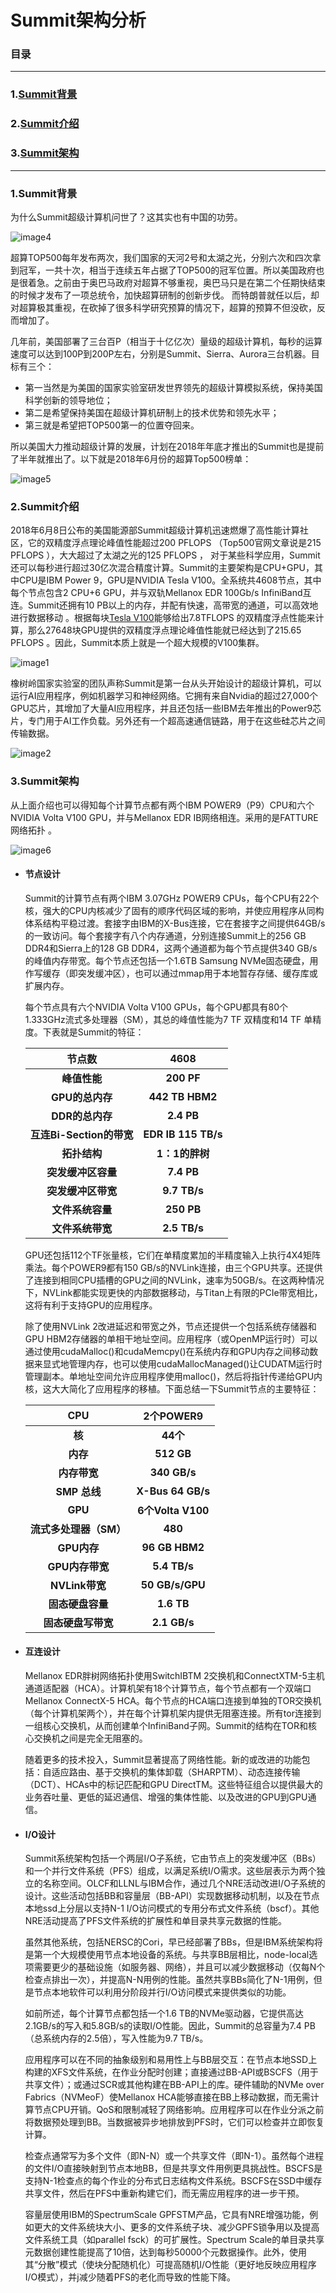 # Summit架构分析

### 目录

---

### 1.[Summit背景](#summit背景)

### 2.[Summit介绍](#summit介绍)

### 3.[Summit架构](#summit架构)











---

### 1.Summit背景

 为什么Summit超级计算机问世了？这其实也有中国的功劳。

![image4](D:\计算机系统设计\课程报告\image4\image4.jpg)

 超算TOP500每年发布两次，我们国家的天河2号和太湖之光，分别六次和四次拿到冠军，一共十次，相当于连续五年占据了TOP500的冠军位置。所以美国政府也是很着急。之前由于奥巴马政府对超算不够重视，奥巴马只是在第二个任期快结束的时候才发布了一项总统令，加快超算研制的创新步伐。 而特朗普就任以后，却对超算极其重视，在砍掉了很多科学研究预算的情况下，超算的预算不但没砍，反而增加了。

 几年前，美国部署了三台百P（相当于十亿亿次）量级的超级计算机，每秒的运算速度可以达到100P到200P左右，分别是Summit、Sierra、Aurora三台机器。目标有三个：

* 第一当然是为美国的国家实验室研发世界领先的超级计算模拟系统，保持美国科学创新的领导地位；
* 第二是希望保持美国在超级计算机研制上的技术优势和领先水平；
* 第三就是希望把TOP500第一的位置夺回来。 

 所以美国大力推动超级计算的发展，计划在2018年年底才推出的Summit也是提前了半年就推出了。以下就是2018年6月份的超算Top500榜单：

 ![image5](D:\计算机系统设计\课程报告\image4\image5.jpg)





### 2.Summit介绍

 2018年6月8日公布的美国能源部Summit超级计算机迅速燃爆了高性能计算社区，它的双精度浮点理论峰值性能超过200 PFLOPS （Top500官网文章说是215 PFLOPS ），大大超过了太湖之光的125 PFLOPS ， 对于某些科学应用，Summit还可以每秒进行超过30亿次混合精度计算。Summit的主要架构是CPU+GPU，其中CPU是IBM Power 9，GPU是NVIDIA Tesla V100。全系统共4608节点，其中每个节点包含2 CPU+6 GPU，并与双轨Mellanox EDR 100Gb/s InfiniBand互连。Summit还拥有10 PB以上的内存，并配有快速，高带宽的通道，可以高效地进行数据移动 。根据每块[Tesla V100]( https://github.com/luojike/sysdesign/blob/master/2019/邓牧风/报告二/TeslaGPU架构分析.md "Tesla V100")能够给出7.8TFLOPS 的双精度浮点性能来计算，那么27648块GPU提供的双精度浮点理论峰值性能就已经达到了215.65 PFLOPS 。因此，Summit本质上就是一个超大规模的V100集群。 

![image1](D:\计算机系统设计\课程报告\image4\image1.jpg)

 橡树岭国家实验室的团队声称Summit是第一台从头开始设计的超级计算机，可以运行AI应用程序，例如机器学习和神经网络。它拥有来自Nvidia的超过27,000个GPU芯片，其增加了大量AI应用程序，并且还包括一些IBM去年推出的Power9芯片，专门用于AI工作负载。另外还有一个超高速通信链路，用于在这些硅芯片之间传输数据。

 ![image2](D:\计算机系统设计\课程报告\image4\image2.jpg)





### 3.Summit架构

 从上面介绍也可以得知每个计算节点都有两个IBM POWER9（P9）CPU和六个NVIDIA Volta V100 GPU，并与Mellanox EDR IB网络相连。采用的是FATTURE网络拓扑 。

![image6](D:\计算机系统设计\课程报告\image4\image6.jpg)

* #### 节点设计

  Summit的计算节点有两个IBM 3.07GHz POWER9 CPUs，每个CPU有22个核，强大的CPU内核减少了固有的顺序代码区域的影响，并使应用程序从同构体系结构平稳过渡。套接字由IBM的X-Bus连接，它在套接字之间提供64GB/s的一致访问。每个套接字有八个内存通道，分别连接Summit上的256 GB DDR4和Sierra上的128 GB DDR4，这两个通道都为每个节点提供340 GB/s的峰值内存带宽。每个节点还包括一个1.6TB Samsung NVMe固态硬盘，用作写缓存（即突发缓冲区），也可以通过mmap用于本地暂存存储、缓存库或扩展内存。

  每个节点具有六个NVIDIA Volta V100 GPUs，每个GPU都具有80个1.333GHz流式多处理器（SM），其总的峰值性能为7 TF 双精度和14 TF 单精度。下表就是Summit的特征：

  |        **节点数**        |      **4608**       |
  | :----------------------: | :-----------------: |
  |       **峰值性能**       |     **200 PF**      |
  |     **GPU的总内存**      |   **442 TB HBM2**   |
  |     **DDR的总内存**      |     **2.4 PB**      |
  | **互连Bi-Section的带宽** | **EDR IB 115 TB/s** |
  |       **拓扑结构**       |   **1：1的胖树**    |
  |    **突发缓冲区容量**    |     **7.4 PB**      |
  |    **突发缓冲区带宽**    |    **9.7 TB/s**     |
  |     **文件系统容量**     |     **250 PB**      |
  |     **文件系统带宽**     |    **2.5 TB/s**     |

  GPU还包括112个TF张量核，它们在单精度累加的半精度输入上执行4X4矩阵乘法。每个POWER9都有150 GB/s的NVLink连接，由三个GPU共享。还提供了连接到相同CPU插槽的GPU之间的NVLink，速率为50GB/s。在这两种情况下，NVLink都能实现更快的内部数据移动，与Titan上有限的PCIe带宽相比，这将有利于支持GPU的应用程序。 

  除了使用NVLink 2改进延迟和带宽之外，节点还提供一个包括系统存储器和GPU HBM2存储器的单相干地址空间。应用程序（或OpenMP运行时）可以通过使用cudaMalloc()和cudaMemcpy()在系统内存和GPU内存之间移动数据来显式地管理内存，也可以使用cudaMallocManaged()让CUDATM运行时管理副本。单地址空间允许应用程序使用malloc()，然后将指针传递给GPU内核，这大大简化了应用程序的移植。下面总结一下Summit节点的主要特征：

  |        **CPU**         |   **2个POWER9**   |
  | :--------------------: | :---------------: |
  |         **核**         |     **44个**      |
  |        **内存**        |    **512 GB**     |
  |      **内存带宽**      |   **340 GB/s**    |
  |      **SMP 总线**      | **X-Bus 64 GB/s** |
  |        **GPU**         | **6个Volta V100** |
  | **流式多处理器（SM）** |      **480**      |
  |      **GPU内存**       |  **96 GB HBM2**   |
  |    **GPU内存带宽**     |   **5.4 TB/s**    |
  |     **NVLink带宽**     |  **50 GB/s/GPU**  |
  |    **固态硬盘容量**    |    **1.6 TB**     |
  |   **固态硬盘写带宽**   |   **2.1 GB/s**    |

  

* #### 互连设计

  Mellanox EDR胖树网络拓扑使用SwitchIBTM 2交换机和ConnectXTM-5主机通道适配器（HCA）。计算机架有18个计算节点，每个节点都有一个双端口Mellanox ConnectX-5 HCA。每个节点的HCA端口连接到单独的TOR交换机（每个计算机架两个），并在每个计算机架内提供无阻塞连接。所有tor连接到一组核心交换机，从而创建单个InfiniBand子网。Summit的结构在TOR和核心交换机之间是完全无阻塞的。

  随着更多的技术投入，Summit显著提高了网络性能。新的或改进的功能包括：自适应路由、基于交换机的集体卸载（SHARPTM）、动态连接传输（DCT）、HCAs中的标记匹配和GPU DirectTM。这些特征组合以提供最大的业务吞吐量、更低的延迟通信、增强的集体性能、以及改进的GPU到GPU通信。

  

* #### I/O设计

  Summit系统架构包括一个两层I/O子系统，它由节点上的突发缓冲区（BBs）和一个并行文件系统（PFS）组成，以满足系统I/O需求。这些层表示为两个独立的名称空间。OLCF和LLNL与IBM合作，通过几个NRE活动改进I/O子系统的设计。这些活动包括BB和容量层（BB-API）实现数据移动机制，以及在节点本地ssd上分层以支持N-1 I/O访问模式的专用分布式文件系统（bscf）。其他NRE活动提高了PFS文件系统的扩展性和单目录共享元数据的性能。

  虽然其他系统，包括NERSC的Cori，早已经部署了BBs，但是IBM系统架构将是第一个大规模使用节点本地设备的系统。与共享BB层相比，node-local选项需要更少的基础设施（如服务器、网络），并且可以减少数据移动（仅每N个检查点排出一次），并提高N-N用例的性能。虽然共享BBs简化了N-1用例，但是节点本地软件可以利用分阶段并行I/O访问模式来提供类似的功能。

   如前所述，每个计算节点都包括一个1.6 TB的NVMe驱动器，它提供高达2.1GB/s的写入和5.8GB/s的读取I/O性能。因此，Summit的总容量为7.4 PB（总系统内存的2.5倍），写入性能为9.7 TB/s。

  应用程序可以在不同的抽象级别和易用性上与BB层交互：在节点本地SSD上构建的XFS文件系统，在作业分配时创建；直接通过BB-API或BSCFS（用于共享文件）；或通过SCR或其他构建在BB-API上的库。硬件辅助的NVMe over Fabrics（NVMeoF）使Mellanox HCA能够直接在BB上移动数据，而无需计算节点CPU开销。QoS和限制减轻了网络影响。应用程序可以在作业分派之前将数据预处理到BB。当数据被异步地排放到PFS时，它们可以检查并立即恢复计算。

  检查点通常写为多个文件（即N-N）或一个共享文件（即N-1）。虽然每个进程的文件I/O直接映射到节点本地BB，但是共享文件用例更具挑战性。BSCFS是支持N-1检查点的每个作业的分布式日志结构文件系统。BSCFS在SSD中缓存共享文件，然后在PFS中重新构建它们，而无需应用程序的进一步干预。

  容量层使用IBM的SpectrumScale GPFSTM产品，它具有NRE增强功能，例如更大的文件系统块大小、更多的文件系统子块、减少GPFS锁争用以及提高文件系统工具（如parallel fsck）的可扩展性。Spectrum Scale的单目录共享元数据创建性能提高了10倍，达到每秒50000个元数据操作。此外，使用其“分散”模式（使块分配随机化）可提高随机I/O性能（更好地反映应用程序I/O模式），并j减少随着PFS的老化而导致的性能下降。